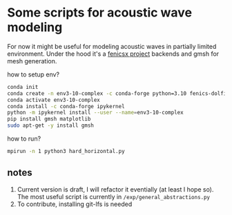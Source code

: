 # Some scripts for acoustic wave modeling
For now it might be useful for modeling acoustic waves in partially limited environment.
Under the hood it's a [fenicsx project](https://fenicsproject.org/) backends and gmsh for mesh generation.


how to setup env?

```bash
conda init
conda create -n env3-10-complex -c conda-forge python=3.10 fenics-dolfinx petsc=*=complex* mpich
conda activate env3-10-complex
conda install -c conda-forge ipykernel
python -m ipykernel install --user --name=env3-10-complex
pip install gmsh matplotlib
sudo apt-get -y install gmsh
```

how to run?

```bash
mpirun -n 1 python3 hard_horizontal.py
```

## notes
1) Current version is draft, I will refactor it eventially (at least I hope so). The most useful script is currently in `/exp/general_abstractions.py`
2) To contribute, installing git-lfs is needed